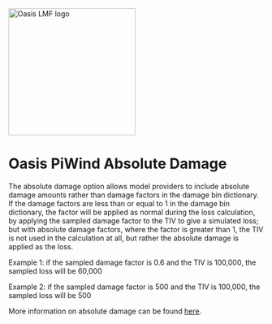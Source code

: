 <img src="https://oasislmf.org/packages/oasis_theme_package/themes/oasis_theme/assets/src/oasis-lmf-colour.png" alt="Oasis LMF logo" width="250"/>

# Oasis PiWind Absolute Damage

The absolute damage option allows model providers to include absolute damage amounts rather than damage factors in the damage bin dictionary. If the damage factors are less than or equal to 1 in the damage bin dictionary, the factor will be applied as normal during the loss calculation, by applying the sampled damage factor to the TIV to give a simulated loss; but with absolute damage factors, where the factor is greater than 1, the TIV is not used in the calculation at all, but rather the absolute damage is applied as the loss.

Example 1: if the sampled damage factor is 0.6 and the TIV is 100,000, the sampled loss will be 60,000

Example 2: if the sampled damage factor is 500 and the TIV is 100,000, the sampled loss will be 500

More information on absolute damage can be found [here](https://oasislmf.github.io/sections/absolute-damage.html).